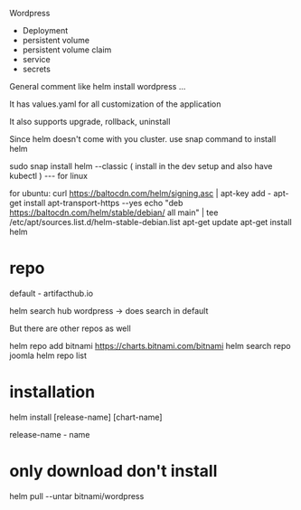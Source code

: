 Wordpress
* Deployment
* persistent volume
* persistent volume claim
* service
* secrets

General comment like
helm install wordpress  ...

It has values.yaml for all customization of the application

It also supports upgrade, rollback, uninstall

Since helm doesn't come with you cluster. use snap command to install helm

sudo snap install helm --classic ( install in the dev setup and also have kubectl ) --- for linux

for ubuntu:
curl https://baltocdn.com/helm/signing.asc | apt-key add -
apt-get install apt-transport-https --yes
echo "deb https://baltocdn.com/helm/stable/debian/ all main" | tee /etc/apt/sources.list.d/helm-stable-debian.list
apt-get update
apt-get install helm


# repo
default - artifacthub.io

helm search hub wordpress -> does search in default

But there are other repos as well

helm repo add bitnami https://charts.bitnami.com/bitnami
helm search repo joomla 
helm repo list

# installation
helm install [release-name] [chart-name]

release-name - name

# only download don't install

helm pull --untar bitnami/wordpress